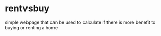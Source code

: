 # rentvsbuy
simple webpage that can be used to calculate if there is more benefit to buying or renting a home
